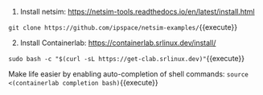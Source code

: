 1. Install netsim: https://netsim-tools.readthedocs.io/en/latest/install.html

`git clone https://github.com/ipspace/netsim-examples/`{{execute}}

2. Install Containerlab: https://containerlab.srlinux.dev/install/

`sudo bash -c "$(curl -sL https://get-clab.srlinux.dev)"`{{execute}}

Make life easier by enabling auto-completion of shell commands:
`source <(containerlab completion bash)`{{execute}}
